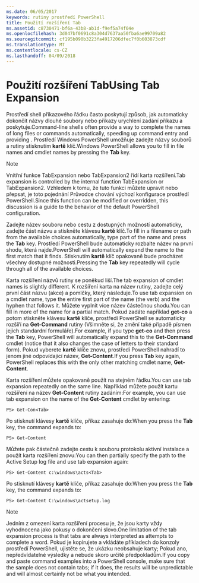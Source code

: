 ```yaml
---
ms.date: 06/05/2017
keywords: rutiny prostředí PowerShell
title: Použití rozšíření Tab
ms.assetid: c8730471-bf6a-43b8-ab1d-f9ef5a74f04e
ms.openlocfilehash: 3d047bf0691c8a304d7637aa50fba6ae99709a82
ms.sourcegitcommit: cf195b090b3223fa4917206dfec7f0b603873cdf
ms.translationtype: MT
ms.contentlocale: cs-CZ
ms.lasthandoff: 04/09/2018
---
```

# <a name="using-tab-expansion"></a><span data-ttu-id="a6cce-103">Použití rozšíření Tab</span><span class="sxs-lookup"><span data-stu-id="a6cce-103">Using Tab Expansion</span></span>

<span data-ttu-id="a6cce-104">Prostředí shell příkazového řádku často poskytují způsob, jak automaticky dokončit názvy dlouhé soubory nebo příkazy urychlení zadání příkazu a poskytuje.</span><span class="sxs-lookup"><span data-stu-id="a6cce-104">Command-line shells often provide a way to complete the names of long files or commands automatically, speeding up command entry and providing .</span></span> <span data-ttu-id="a6cce-105">Prostředí Windows PowerShell umožňuje zadejte názvy souborů a rutiny stisknutím **kartě** klíč.</span><span class="sxs-lookup"><span data-stu-id="a6cce-105">Windows PowerShell allows you to fill in file names and cmdlet names by pressing the **Tab** key.</span></span>

> [!NOTE]
> <span data-ttu-id="a6cce-106">Vnitřní funkce TabExpansion nebo TabExpansion2 řídí karta rozšíření.</span><span class="sxs-lookup"><span data-stu-id="a6cce-106">Tab expansion is controlled by the internal function TabExpansion or TabExpansion2.</span></span> <span data-ttu-id="a6cce-107">Vzhledem k tomu, že tuto funkci můžete upravit nebo přepsat, je toto pojednání Průvodce chování výchozí konfigurace prostředí PowerShell.</span><span class="sxs-lookup"><span data-stu-id="a6cce-107">Since this function can be modified or overridden, this discussion is a guide to the behavior of the default PowerShell configuration.</span></span>

<span data-ttu-id="a6cce-108">Zadejte název souboru nebo cestu z dostupných možností automaticky, zadejte část názvu a stiskněte klávesu **kartě** klíč.</span><span class="sxs-lookup"><span data-stu-id="a6cce-108">To fill in a filename or path from the available choices automatically, type part of the name and press the **Tab** key.</span></span> <span data-ttu-id="a6cce-109">Prostředí PowerShell bude automaticky rozbalte název na první shodu, která najde.</span><span class="sxs-lookup"><span data-stu-id="a6cce-109">PowerShell will automatically expand the name to the first match that it finds.</span></span> <span data-ttu-id="a6cce-110">Stisknutím **kartě** klíč opakovaně bude procházet všechny dostupné možnosti.</span><span class="sxs-lookup"><span data-stu-id="a6cce-110">Pressing the **Tab** key repeatedly will cycle through all of the available choices.</span></span>

<span data-ttu-id="a6cce-111">Karta rozšíření názvů rutiny se poněkud liší.</span><span class="sxs-lookup"><span data-stu-id="a6cce-111">The tab expansion of cmdlet names is slightly different.</span></span> <span data-ttu-id="a6cce-112">K rozšíření karta na název rutiny, zadejte celý první část názvu (akce) a pomlčky, který následuje.</span><span class="sxs-lookup"><span data-stu-id="a6cce-112">To use tab expansion on a cmdlet name, type the entire first part of the name (the verb) and the hyphen that follows it.</span></span> <span data-ttu-id="a6cce-113">Můžete vyplnit více název částečnou shodu.</span><span class="sxs-lookup"><span data-stu-id="a6cce-113">You can fill in more of the name for a partial match.</span></span> <span data-ttu-id="a6cce-114">Pokud zadáte například **get-co** a potom stiskněte klávesu **kartě** klíče, prostředí PowerShell se automaticky rozšíří na **Get-Command** rutiny (Všimněte si, že změní také případě písmen jejich standardní formuláře).</span><span class="sxs-lookup"><span data-stu-id="a6cce-114">For example, if you type **get-co** and then press the **Tab** key, PowerShell will automatically expand this to the **Get-Command** cmdlet (notice that it also changes the case of letters to their standard form).</span></span> <span data-ttu-id="a6cce-115">Pokud vyberete **kartě** klíče znovu, prostředí PowerShell nahradí to jenom jiné odpovídající název, **Get-Content**.</span><span class="sxs-lookup"><span data-stu-id="a6cce-115">If you press **Tab** key again, PowerShell replaces this with the only other matching cmdlet name, **Get-Content**.</span></span>

<span data-ttu-id="a6cce-116">Karta rozšíření můžete opakovaně použít na stejném řádku.</span><span class="sxs-lookup"><span data-stu-id="a6cce-116">You can use tab expansion repeatedly on the same line.</span></span> <span data-ttu-id="a6cce-117">Například můžete použít kartu rozšíření na název **Get-Content** rutiny zadáním:</span><span class="sxs-lookup"><span data-stu-id="a6cce-117">For example, you can use tab expansion on the name of the **Get-Content** cmdlet by entering:</span></span>

```
PS> Get-Con<Tab>
```

<span data-ttu-id="a6cce-118">Po stisknutí klávesy **kartě** klíče, příkaz zasahuje do:</span><span class="sxs-lookup"><span data-stu-id="a6cce-118">When you press the **Tab** key, the command expands to:</span></span>

```
PS> Get-Content
```

<span data-ttu-id="a6cce-119">Můžete pak částečně zadejte cestu k souboru protokolu aktivní instalace a použít karta rozšíření znovu:</span><span class="sxs-lookup"><span data-stu-id="a6cce-119">You can then partially specify the path to the Active Setup log file and use tab expansion again:</span></span>

```
PS> Get-Content c:\windows\acts<Tab>
```

<span data-ttu-id="a6cce-120">Po stisknutí klávesy **kartě** klíče, příkaz zasahuje do:</span><span class="sxs-lookup"><span data-stu-id="a6cce-120">When you press the **Tab** key, the command expands to:</span></span>

```
PS> Get-Content C:\windows\actsetup.log
```

> [!NOTE]
> <span data-ttu-id="a6cce-121">Jedním z omezení karta rozšíření procesu je, že jsou karty vždy vyhodnocena jako pokusy o dokončení slovo.</span><span class="sxs-lookup"><span data-stu-id="a6cce-121">One limitation of the tab expansion process is that tabs are always interpreted as attempts to complete a word.</span></span> <span data-ttu-id="a6cce-122">Pokud je kopírujete a vkládáte příkladech do konzoly prostředí PowerShell, ujistěte se, že ukázku neobsahuje karty; Pokud ano, nepředvídatelné výsledky a nebude skoro určitě předpokladům.</span><span class="sxs-lookup"><span data-stu-id="a6cce-122">If you copy and paste command examples into a PowerShell console, make sure that the sample does not contain tabs; if it does, the results will be unpredictable and will almost certainly not be what you intended.</span></span>